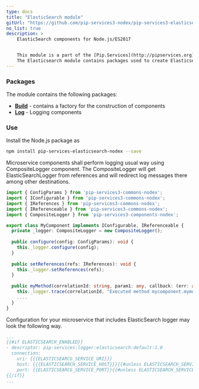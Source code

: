 ```yaml
---
type: docs
title: "ElasticSearch module"
gitUrl: "https://github.com/pip-services3-nodex/pip-services3-elasticsearch-nodex"
no_list: true
description: > 
    ElasticSearch components for Node.js/ES2017 


    This module is a part of the [Pip.Services](http://pipservices.org) polyglot microservices toolkit.
    The Elasticsearch module contains packages used to create Elasticsearch components, including logging components with data storage on the Elasticsearch server.
---
```



### Packages

The module contains the following packages:

- [**Build**](build) - contains a factory for the construction of components
- [**Log**](log) - Logging components


### Use

Install the Node.js package as
```bash
npm install pip-services-elasticsearch-nodex --save
```

Microservice components shall perform logging usual way using CompositeLogger component.
The CompositeLogger will get ElasticSearchLogger from references and will redirect log messages
there among other destinations.

```typescript
import { ConfigParams } from 'pip-services3-commons-nodex'; 
import { IConfigurable } from 'pip-services3-commons-nodex'; 
import { IReferences } from 'pip-services3-commons-nodex'; 
import { IReferenceable } from 'pip-services3-commons-nodex'; 
import { CompositeLogger } from 'pip-services3-components-nodex'; 

export class MyComponent implements IConfigurable, IReferenceable {
  private _logger: CompositeLogger = new CompositeLogger();
  
  public configure(config: ConfigParams): void {
    this._logger.configure(config);
  }
  
  public setReferences(refs: IReferences): void {
    this._logger.setReferences(refs);
  }
  
  public myMethod(correlationId: string, param1: any, callback: (err: any, result: any) => void): void {
    this._logger.trace(correlationId, "Executed method mycomponent.mymethod");
    ....
  }
}
```

Configuration for your microservice that includes ElasticSearch logger may look the following way.

```yaml
...
{{#if ELASTICSEARCH_ENABLED}}
- descriptor: pip-services:logger:elasticsearch:default:1.0
  connection:
    uri: {{{ELASTICSEARCG_SERVICE_URI}}}
    host: {{{ELASTICSEARCH_SERVICE_HOST}}}{{#unless ELASTICSEARCH_SERVICE_HOST}}localhost{{/unless}}
    port: {{ELASTICSEARCG_SERVICE_PORT}}{{#unless ELASTICSEARCH_SERVICE_PORT}}9200{{/unless}}\ 
{{/if}}
...
```
